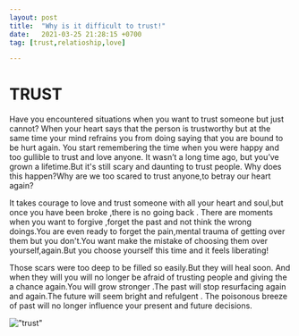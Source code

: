 ```yaml
---
layout: post
title:  "Why is it difficult to trust!"
date:   2021-03-25 21:28:15 +0700
tag: [trust,relatioship,love]

---
```

  
# TRUST
  Have you encountered situations when you want to trust someone but just cannot? When your heart says that the person is trustworthy but at the same time your mind refrains you from doing saying that you are bound to be hurt again. You start remembering the time when you were happy and too gullible to trust and love anyone. It wasn’t a long time ago, but you’ve grown a lifetime.But it's still scary and daunting to trust people.
Why does this happen?Why are we too scared to trust anyone,to betray our heart again?

It takes courage to love and trust someone with all your heart and soul,but once you have been broke ,there is no going back .
 There are moments when you want to forgive ,forget the past and not think the wrong doings.You are even ready to forget the pain,mental trauma of getting over them but you don't.You want  make the mistake of choosing them over yourself,again.But you choose yourself this time and it feels liberating!

Those scars were too deep to be filled so easily.But they will heal soon.
And when they will you will no longer be afraid of trusting people and giving the a chance again.You will grow stronger .The past will stop resurfacing again and again.The future will seem bright and refulgent . The poisonous breeze of past will no longer influence your present and future decisions.




!["trust"](https://www.sampleposts.com/wp-content/uploads/2020/04/Broken-Trust-Quotes.jpg)
  
